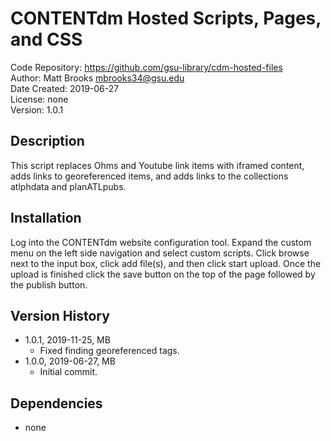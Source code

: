 # CONTENTdm Hosted Scripts, Pages, and CSS
Code Repository: https://github.com/gsu-library/cdm-hosted-files  
Author: Matt Brooks <mbrooks34@gsu.edu>  
Date Created: 2019-06-27  
License: none  
Version: 1.0.1  

## Description
This script replaces Ohms and Youtube link items with iframed content, adds links to georeferenced items, and adds links to the collections atlphdata and planATLpubs.

## Installation
Log into the CONTENTdm website configuration tool. Expand the custom menu on the left side navigation and select custom scripts. Click browse next to the input box, click add file(s), and then click start upload. Once the upload is finished click the save button on the top of the page followed by the publish button.

## Version History
* 1.0.1, 2019-11-25, MB
    * Fixed finding georeferenced tags.
* 1.0.0, 2019-06-27, MB
    * Initial commit.

## Dependencies
* none
